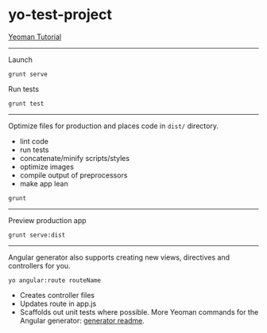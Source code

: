 # yo-test-project
[Yeoman Tutorial](http://yeoman.io/codelab.html)

---
Launch
```
grunt serve
```

Run tests
```
grunt test
```
---
Optimize files for production and places code in `dist/` directory.
* lint code
* run tests
* concatenate/minify scripts/styles
* optimize images
* compile output of preprocessors
* make app lean
```
grunt
```
---
Preview production app
```
grunt serve:dist
```
---
Angular generator also supports creating new views, directives and controllers for you.
```
yo angular:route routeName
```
* Creates controller files
* Updates route in app.js
* Scaffolds out unit tests where possible.
More Yeoman commands for the Angular generator: [generator readme](https://github.com/yeoman/generator-angular#readme).
